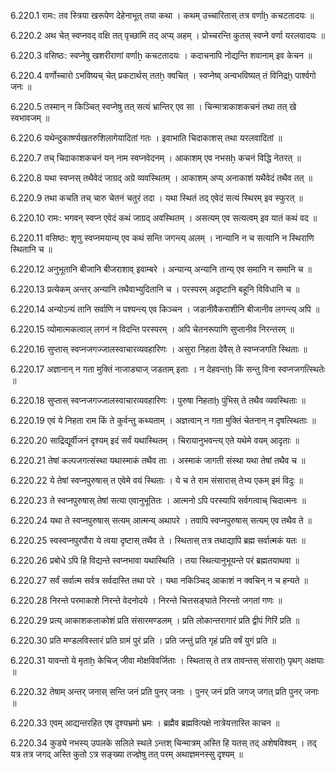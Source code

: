 6.220.1
रामः:
तव स्त्रिया खरूपेण देहेनाभूत् तया कथा ।
कथम् उच्चारितास् तत्र वर्णाẖ कचटतादयः ॥


6.220.2
अथ चेत् स्वप्नवद् वक्षि तत् पृच्छामि तद् अप्य् अहम् ।
प्रोच्चरन्ति कुतस् स्वप्ने वर्णा यरलवादयः ॥


6.220.3
वसिष्ठः:
स्वप्नेषु खशरीराणां वर्णाẖ कचटतादयः ।
कदाचनापि नोद्यन्ति शवानाम् इव केचन ॥


6.220.4
वर्णोच्चारो ऽभविष्यच् चेत् प्रकटार्थस् ततẖ क्वचित् ।
स्वप्नेष्व् अन्वभविष्यत् तं विनिद्रḫ पार्श्वगो जनः ॥


6.220.5
तस्मान् न किञ्चित् स्वप्नेषु तत् सत्यं भ्रान्तिर् एव सा ।
चिन्मात्राकाशकचनं तथा तत् खे स्वभावजम् ॥


6.220.6
यथेन्दुकार्ष्ण्यखतरुशिलागेयादितां गतः ।
इवाभाति चिदाकाशस् तथा यरलवादितां ॥


6.220.7
तच् चिदाकाशकचनं यन् नाम स्वप्नवेदनम् ।
आकाशम् एव नभसẖ कचनं विद्धि नेतरत् ॥


6.220.8
यथा स्वप्नस् तथैवेदं जाग्रद् अग्रे व्यवस्थितम् ।
आकाशम् अप्य् अनाकाशं यथैवेदं तथैव तत् ॥


6.220.9
तथा कचति तच् चारु चेतनं चतुरं तदा ।
यथा स्थितं तद् एवेदं सत्यं स्थिरम् इव स्फुरत् ॥


6.220.10
रामः:
भगवन् स्वप्न एवेदं कथं जाग्रद् अवस्थितम् ।
असत्यम् एव सत्यत्वम् इव यातं कथं वद ॥


6.220.11
वसिष्ठः:
शृणु स्वप्नमयान्य् एव कथं सन्ति जगन्त्य् अलम् ।
नान्यानि न च सत्यानि न स्थिराणि स्थितानि च ॥


6.220.12
अनुभूतानि बीजानि बीजराशाव् इवाम्बरे ।
अन्यान्य् अन्यानि तान्य् एव समानि न समानि च ॥


6.220.13
प्रत्येकम् अन्तर् अन्यानि तथैवाभ्युदितानि च ।
परस्परम् अदृष्टानि बहूनि विविधानि च ॥


6.220.14
अन्योऽन्यं तानि सर्वाणि न पश्यन्त्य् एव किञ्चन ।
जडानीवैकराशीनि बीजानीव लगन्त्य् अपि ॥


6.220.15
व्योमात्मकत्वाल् लगनं न विदन्ति परस्परम् ।
अपि चेतनरूपाणि सुप्तानीव निरन्तरम् ॥


6.220.16
सुप्तास् स्वप्नजगज्जालस्वाचारव्यवहारिणः ।
असुरा निहता देवैस् ते स्वप्नजगति स्थिताः ॥


6.220.17
अज्ञानान् न गता मुक्तिं नाजाड्याज् जडताम् इताः ।
न देहवन्तẖ किं सन्तु विना स्वप्नजगत्स्थितेः ॥


6.220.18
सुप्तास् स्वप्नजगज्जालस्वाचारव्यवहारिणः ।
पुरुषा निहताḫ पुंभिस् ते तथैव व्यवस्थिताः ॥


6.220.19
एवं ये निहता राम किं ते कुर्वन्तु कथ्यताम् ।
अज्ञत्वान् न गता मुक्तिं चेतनान् न दृषत्स्थिताः ॥


6.220.20
साद्रिद्यूर्वीजनं दृश्यम् इदं सर्वं यथास्थितम् ।
चिरायानुभवन्त्य् एते यथेमे वयम् आदृताः ॥


6.220.21
तेषां कल्पजगत्संस्था यथास्माकं तथैव ताः ।
अस्माकं जागती संस्था यथा तेषां तथैव च ॥


6.220.22
ये तेषां स्वप्नपुरुषास् त एवेमे वयं स्थिताः ।
ये च ते राम संसारास् तेभ्य एकम् इमं विदुः ॥


6.220.23
ते स्वप्नपुरुषास् तेषां सत्या एवानुभूतितः ।
आत्मनो ऽपि परस्यापि सर्वगत्वाच् चिदात्मनः ॥


6.220.24
यथा ते स्वप्नपुरुषास् सत्यम् आत्मन्य् अथापरे ।
तवापि स्वप्नपुरुषास् सत्यम् एव तथैव ते ॥


6.220.25
स्वस्वप्नपुरपौरा ये त्वया दृष्टास् तथैव ते ।
स्थितास् तत्र तथाद्यापि ब्रह्म सर्वात्मकं यतः ॥


6.220.26
प्रबोधे ऽपि हि विद्यन्ते स्वप्नभावा यथास्थिति ।
तया स्थित्यानुभूयन्ते परं ब्रह्मतयाथवा ॥


6.220.27
सर्वं सर्वात्म सर्वत्र सर्वदास्ति तथा परे ।
यथा नकिञ्चिद् आकाशं न क्वचिन् न च हन्यते ॥


6.220.28
निरन्ते परमाकाशे निरन्ते वेदनोदये ।
निरन्ते चित्तसङ्घाते निरन्तो जगतां गणः ॥


6.220.29
प्रत्य् आकाशकलाकोशं प्रति संसारमण्डलम् ।
प्रति लोकान्तरागारं प्रति द्वीपं गिरिं प्रति ॥


6.220.30
प्रति मण्डलविस्तारं प्रति ग्रामं पुरं प्रति ।
प्रति जन्तुं प्रति गृहं प्रति वर्षं युगं प्रति ॥


6.220.31
यावन्तो ये मृताẖ केचिज् जीवा मोक्षविवर्जिताः ।
स्थितास् ते तत्र तावन्तस् संसाराḫ पृथग् अक्षयाः ॥


6.220.32
तेषाम् अन्तर् जनास् सन्ति जनं प्रति पुनर् जनाः ।
पुनर् जनं प्रति जगज् जगत् प्रति पुनर् जनाः ॥


6.220.33
एवम् आद्यन्तरहित एष दृश्यभ्रमो भ्रमः ।
ब्रह्मैव ब्रह्मवित्पक्षे नात्रेयत्तास्ति काचन ॥


6.220.34
कुड्ये नभस्य् उपलके सलिले स्थले ऽन्तश् चिन्मात्रम् अस्ति हि यतस् तद् अशेषविश्वम् ।
तद् यत्र तत्र जगद् अस्ति कुतो ऽत्र सङ्ख्या तज्ज्ञेषु तत् परम् अथाज्ञमनस्सु दृश्यम् ॥

